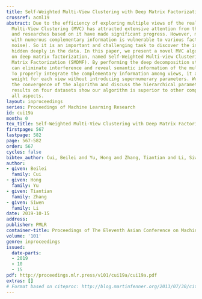 ```yaml
---
title: Self-Weighted Multi-View Clustering with Deep Matrix Factorization
crossref: acml19
abstract: Due to the efficiency of exploring multiple views of the real-word data,
  Multi-View Clustering (MVC) has attracted extensive attention from the scholars
  and researches based on it have made significant progress. However, multi-view data
  with numerous complementary information is vulnerable to various factors (such as
  noise). So it is an important and challenging task to discover the intrinsic characteristics
  hidden deeply in the data. In this paper, we present a novel MVC algorithm based
  on deep matrix factorization, named Self-Weighted Multi-view Clustering with Deep
  Matrix Factorization (SMDMF). By performing the deep decomposition structure, SMDMF
  can eliminate interference and reveal semantic information of the multi-view data.
  To properly integrate the complementary information among views, it assigns an automatic
  weight for each view without introducing supernumerary parameters. We also analyze
  the convergence of the algorithm and discuss the hierarchical parameters. The experimental
  results on four datasets show our algorithm is superior to other comparisons in
  all aspects.
layout: inproceedings
series: Proceedings of Machine Learning Research
id: cui19a
month: 0
tex_title: Self-Weighted Multi-View Clustering with Deep Matrix Factorization
firstpage: 567
lastpage: 582
page: 567-582
order: 567
cycles: false
bibtex_author: Cui, Beilei and Yu, Hong and Zhang, Tiantian and Li, Siwen
author:
- given: Beilei
  family: Cui
- given: Hong
  family: Yu
- given: Tiantian
  family: Zhang
- given: Siwen
  family: Li
date: 2019-10-15
address: 
publisher: PMLR
container-title: Proceedings of The Eleventh Asian Conference on Machine Learning
volume: '101'
genre: inproceedings
issued:
  date-parts:
  - 2019
  - 10
  - 15
pdf: http://proceedings.mlr.press/v101/cui19a/cui19a.pdf
extras: []
# Format based on citeproc: http://blog.martinfenner.org/2013/07/30/citeproc-yaml-for-bibliographies/
---
```

